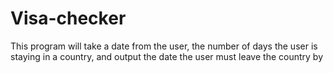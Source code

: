 # Visa-checker
This program will take a date from the user, the number of days the user is staying in a country, and output the date the user must leave the country by
